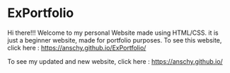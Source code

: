 # ExPortfolio

Hi there!!!
Welcome to my personal Website made using HTML/CSS. it is just a beginner website, made for portfolio purposes.
To see this website, click here : https://anschy.github.io/ExPortfolio/

To see my updated and new website, click here : https://anschy.github.io/
